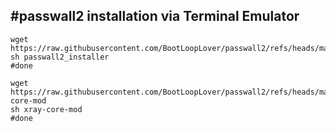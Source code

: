 #passwall2 installation via Terminal Emulator
---

```
wget https://raw.githubusercontent.com/BootLoopLover/passwall2/refs/heads/main/passwall2_installer
sh passwall2_installer
#done
```

```
wget https://raw.githubusercontent.com/BootLoopLover/passwall2/refs/heads/main/xray-core-mod
sh xray-core-mod
#done
